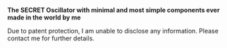 **The SECRET Oscillator with minimal and most simple components ever made in the world by me**

Due to patent protection, I am unable to disclose any information. Please contact me for further details.
